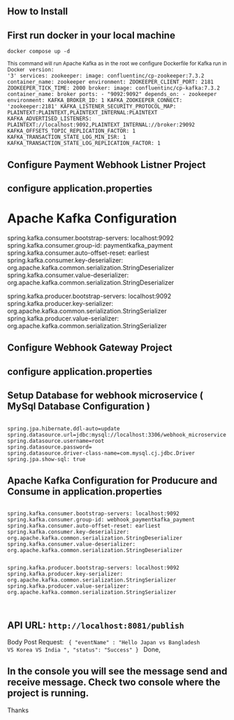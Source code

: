 ## How to Install

## First run docker in your local machine

<code>docker compose up -d</code>

<small> This command will run Apache Kafka as in the root we configure Dockerfile for Kafka run in Docker </small>
<code>
version: '3'
services:
  zookeeper:
    image: confluentinc/cp-zookeeper:7.3.2
    container_name: zookeeper
    environment:
      ZOOKEEPER_CLIENT_PORT: 2181
      ZOOKEEPER_TICK_TIME: 2000
  broker:
    image: confluentinc/cp-kafka:7.3.2
    container_name: broker
    ports:
      - "9092:9092"
    depends_on:
      - zookeeper
    environment:
      KAFKA_BROKER_ID: 1
      KAFKA_ZOOKEEPER_CONNECT: 'zookeeper:2181'
      KAFKA_LISTENER_SECURITY_PROTOCOL_MAP: PLAINTEXT:PLAINTEXT,PLAINTEXT_INTERNAL:PLAINTEXT
      KAFKA_ADVERTISED_LISTENERS: PLAINTEXT://localhost:9092,PLAINTEXT_INTERNAL://broker:29092
      KAFKA_OFFSETS_TOPIC_REPLICATION_FACTOR: 1
      KAFKA_TRANSACTION_STATE_LOG_MIN_ISR: 1
      KAFKA_TRANSACTION_STATE_LOG_REPLICATION_FACTOR: 1
</code>

## Configure Payment Webhook Listner Project

## configure application.properties

# Apache Kafka Configuration
spring.kafka.consumer.bootstrap-servers: localhost:9092
spring.kafka.consumer.group-id: paymentkafka_payment
spring.kafka.consumer.auto-offset-reset: earliest
spring.kafka.consumer.key-deserializer: org.apache.kafka.common.serialization.StringDeserializer
spring.kafka.consumer.value-deserializer: org.apache.kafka.common.serialization.StringDeserializer



spring.kafka.producer.bootstrap-servers: localhost:9092
spring.kafka.producer.key-serializer: org.apache.kafka.common.serialization.StringSerializer
spring.kafka.producer.value-serializer: org.apache.kafka.common.serialization.StringSerializer




## Configure  Webhook Gateway Project 

## configure application.properties

## Setup Database for webhook microservice ( MySql Database  Configuration )
<code>
spring.jpa.hibernate.ddl-auto=update
spring.datasource.url=jdbc:mysql://localhost:3306/webhook_microservice
spring.datasource.username=root
spring.datasource.password=
spring.datasource.driver-class-name=com.mysql.cj.jdbc.Driver
spring.jpa.show-sql: true
</code>

## Apache Kafka Configuration for Producure and Consume in application.properties

<code>
spring.kafka.consumer.bootstrap-servers: localhost:9092
spring.kafka.consumer.group-id: webhook_paymentkafka_payment
spring.kafka.consumer.auto-offset-reset: earliest
spring.kafka.consumer.key-deserializer: org.apache.kafka.common.serialization.StringDeserializer
spring.kafka.consumer.value-deserializer: org.apache.kafka.common.serialization.StringDeserializer


spring.kafka.producer.bootstrap-servers: localhost:9092
spring.kafka.producer.key-serializer: org.apache.kafka.common.serialization.StringSerializer
spring.kafka.producer.value-serializer: org.apache.kafka.common.serialization.StringSerializer

</code>

## API URL: <code>http://localhost:8081/publish</code>
Body Post Request:
<code>
{
  "eventName" : "Hello Japan vs Bangladesh VS Korea VS India ",
  "status": "Success"
}
</code>
Done, 

## In the console you will see the message send and receive message. Check two console where the project is running.

Thanks


